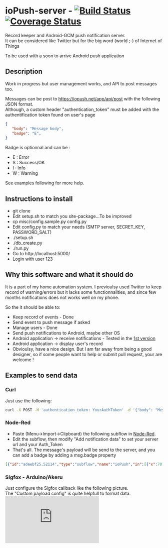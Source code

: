 # ioPush-server - [![Build Status](https://travis-ci.org/ioPush/ioPush-server.svg?branch=master)](https://travis-ci.org/ioPush/ioPush-server) [![Coverage Status](https://coveralls.io/repos/ioPush/ioPush-server/badge.svg?branch=master&service=github)](https://coveralls.io/github/ioPush/ioPush-server?branch=master)
Record keeper and Android-GCM push notification server.  
It can be considered like Twitter but for the big word (world ;-) of Internet of Things

To be used with a soon to arrive Android push application

## Description
Work in progress but user management works, and API to post messages too.

Messages can be post to https://iopush.net/app/api/post with the following JSON format.  
Although, a custom header "authentication_token" must be added with the authentification token found on user's page

```json
{
   "body": "Message body",
   "badge": "E",
}
```
Badge is optionnal and can be :
* E : Error
* S : Success/OK
* I : Info
* W : Warning

See examples following for more help.


## Instructions to install
 * git clone
 * Edit setup.sh to match you site-package...To be improved
 * cp misc/config.sample.py config.py
 * Edit config.py to match your needs (SMTP server, SECRET_KEY, PASSWORD_SALT)
 * ./setup.sh
 * ./db_create.py
 * ./run.py
 * Go to http://localhost:5000/
 * Login with user 123
 
## Why this software and what it should do
It is a part of my home automation system. I previoulsy used Twitter to keep record of warning/errors but it lacks some functionnalities, and since few months notifications does not works well on my phone.

So the it should be able to:
 * Keep record of events - Done
 * Send event to push message if asked
 * Manage users - Done
 * Send push notifications to Android, maybe other OS
 * Android application -> receive notifications - Tested in the [1st version](https://github.com/Oliv4945/ioPush)
 * Android application -> display user's record
 * Obvioulsy, have a nice design. But I am far away from being a good designer, so if some people want to help or submit pull request, your are welcome !

## Examples to send data
### Curl
Just use the following:
```bash
curl -X POST -H 'authentication_token: YourAuthToken' -d '{"body": "Message send with curl", "badge": "I"}' https://iopush.net/app/api/post
```
### Node-Red
 * Paste (Menu->Import->Clipboard) the following subflow in [Node-Red](http://nodered.org).
 * Edit the subflow, then modify "Add notification data" to set your server url and your Auth_Token 
 * That's all. The message's payload will be send to the server, and you can add a badge by adding a msg.badge property
```JSON
[{"id":"adeebf25.52114","type":"subflow","name":"ioPush","in":[{"x":70,"y":70,"wires":[{"id":"43d1e4b1.bc2e1c"}]}],"out":[{"x":569,"y":108,"wires":[{"id":"a9684432.5697b8","port":0}]}]},{"id":"43d1e4b1.bc2e1c","type":"function","name":"Add notification data","func":"msg2 = {};\nmsg2.payload = {};\nmsg2.url = \"https://iopush.net/app/api/post\";\nmsg2.method = \"POST\";\nmsg2.headers = {\"authentication_token\": \"Your auth token\"};\nmsg2.payload.body = msg.payload;\nmsg2.payload.badge = msg.badge;\nreturn msg2;","outputs":1,"noerr":0,"x":220,"y":70,"z":"adeebf25.52114","wires":[["31652b4f.ce9ad4"]]},{"id":"31652b4f.ce9ad4","type":"json","name":"","x":413,"y":71,"z":"adeebf25.52114","wires":[["a9684432.5697b8"]]},{"id":"a9684432.5697b8","type":"http request","name":"","method":"use","ret":"txt","url":"","x":447,"y":113,"z":"adeebf25.52114","wires":[[]]},{"id":"939cc31a.6c634","type":"subflow:adeebf25.52114","name":"","x":205,"y":356,"z":"3c426b18.c3bd94","wires":[[]]}]
```
### Sigfox - Arduino/Akeru
Just configure the Sigfox callback like the following picture.  
The "Custom payload config" is quite helpfull to format data.  
![alt-tag](https://iobook.net/jirafeau/f.php?h=1aN00QTO&p=1&k=e80f653d99)
